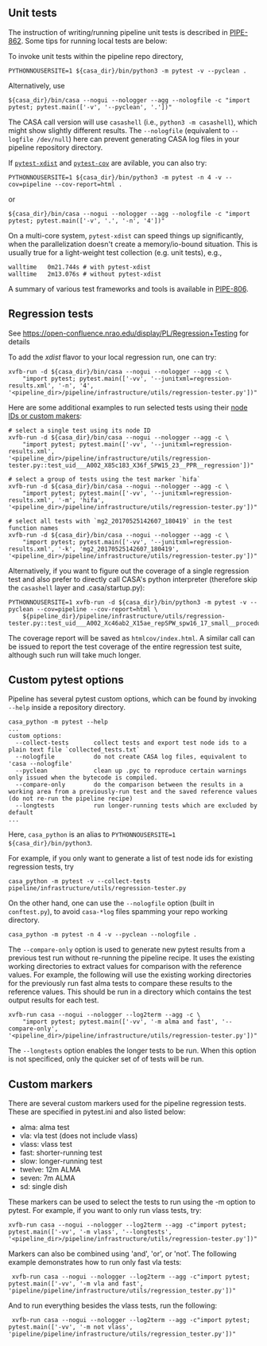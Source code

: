 ## Unit tests

The instruction of writing/running pipeline unit tests is described in [PIPE-862](https://open-jira.nrao.edu/browse/PIPE-862). Some tips for running local tests are below:

To invoke unit tests within the pipeline repo directory,

```console
PYTHONNOUSERSITE=1 ${casa_dir}/bin/python3 -m pytest -v --pyclean .
```

Alternatively, use

```console
${casa_dir}/bin/casa --nogui --nologger --agg --nologfile -c "import pytest; pytest.main(['-v', '--pyclean', '.'])"
```

The CASA call version will use `casashell` (i.e., `python3 -m casashell`), which might show slightly different results.
The `--nologfile` (equivalent to `--logfile /dev/null`) here can prevent generating CASA log files in your pipeline repository directory.

If [`pytest-xdist`](https://pytest-xdist.readthedocs.io/en/latest) and [`pytest-cov`](https://pytest-cov.readthedocs.io/en/latest/config.html) are avilable, you can also try:

```console
PYTHONNOUSERSITE=1 ${casa_dir}/bin/python3 -m pytest -n 4 -v --cov=pipeline --cov-report=html .
```

or

```console
${casa_dir}/bin/casa --nogui --nologger --agg --nologfile -c "import pytest; pytest.main(['-v', '.', '-n', '4'])"
```

On a multi-core system, `pytest-xdist` can speed things up significantly, when the parallelization doesn't create a memory/io-bound situation. This is usually true for a light-weight test collection (e.g. unit tests), e.g.,

    walltime   0m21.744s # with pytest-xdist
    walltime   2m13.076s # without pytest-xdist

A summary of various test frameworks and tools is available in [PIPE-806](https://open-jira.nrao.edu/browse/PIPE-806).

## Regression tests

See https://open-confluence.nrao.edu/display/PL/Regression+Testing for details

To add the *xdist* flavor to your local regression run, one can try:

```console
xvfb-run -d ${casa_dir}/bin/casa --nogui --nologger --agg -c \
    "import pytest; pytest.main(['-vv', '--junitxml=regression-results.xml', '-n', '4', '<pipeline_dir>/pipeline/infrastructure/utils/regression-tester.py'])"
```

Here are some additional examples to run selected tests using their [node IDs or custom makers](https://docs.pytest.org/en/latest/example/markers.html):

```console
# select a single test using its node ID
xvfb-run -d ${casa_dir}/bin/casa --nogui --nologger --agg -c \
    "import pytest; pytest.main(['-vv', '--junitxml=regression-results.xml', '<pipeline_dir>/pipeline/infrastructure/utils/regression-tester.py::test_uid___A002_X85c183_X36f_SPW15_23__PPR__regression'])"
```

```console
# select a group of tests using the test marker `hifa`
xvfb-run -d ${casa_dir}/bin/casa --nogui --nologger --agg -c \
    "import pytest; pytest.main(['-vv', '--junitxml=regression-results.xml', '-m', 'hifa', '<pipeline_dir>/pipeline/infrastructure/utils/regression-tester.py'])"
```

```console
# select all tests with `mg2_20170525142607_180419` in the test function names
xvfb-run -d ${casa_dir}/bin/casa --nogui --nologger --agg -c \
    "import pytest; pytest.main(['-vv', '--junitxml=regression-results.xml', '-k', 'mg2_20170525142607_180419', '<pipeline_dir>/pipeline/infrastructure/utils/regression-tester.py'])"
```

Alternatively, if you want to figure out the coverage of a single regression test and also prefer to directly call CASA's python interpreter (therefore skip the `casashell` layer and .casa/startup.py):

```console
PYTHONNOUSERSITE=1 xvfb-run -d ${casa_dir}/bin/python3 -m pytest -v --pyclean --cov=pipeline --cov-report=html \
    ${pipeline_dir}/pipeline/infrastructure/utils/regression-tester.py::test_uid___A002_Xc46ab2_X15ae_repSPW_spw16_17_small__procedure_hifa_calimage__regression
```
The coverage report will be saved as `htmlcov/index.html`. A similar call can be issued to report the test coverage of the entire regression test suite, although such run will take much longer. 

## Custom pytest options

Pipeline has several pytest custom options, which can be found by invoking `--help` inside a repository directory.

```console
casa_python -m pytest --help
...
custom options:
  --collect-tests       collect tests and export test node ids to a plain text file `collected_tests.txt`
  --nologfile           do not create CASA log files, equivalent to 'casa --nologfile'
  --pyclean             clean up .pyc to reproduce certain warnings only issued when the bytecode is compiled.
  --compare-only        do the comparison between the results in a working area from a previously-run test and the saved reference values (do not re-run the pipeline recipe)
  --longtests           run longer-running tests which are excluded by default
...
```

Here, `casa_python` is an alias to `PYTHONNOUSERSITE=1 ${casa_dir}/bin/python3`.

For example, if you only want to generate a list of test node ids for existing regression tests, try

```console
casa_python -m pytest -v --collect-tests pipeline/infrastructure/utils/regression-tester.py
```

On the other hand, one can use the `--nologfile` option (built in `conftest.py`), to avoid `casa-*log` files spamming your repo working directory.

```console
casa_python -m pytest -n 4 -v --pyclean --nologfile .
```

The `--compare-only` option is used to generate new pytest results from a previous test run without re-running the pipeline recipe. It uses the existing working directories to
extract values for comparison with the reference values. For example, the following will use the existing working directories for the previously run fast alma tests to compare
these results to the reference values. This should be run in a directory which contains the test output results for each test. 

```console
xvfb-run casa --nogui --nologger --log2term --agg -c \
    "import pytest; pytest.main(['-vv', '-m alma and fast', '--compare-only', '<pipeline_dir>/pipeline/infrastructure/utils/regression-tester.py'])"
```

The `--longtests` option enables the longer tests to be run. When this option is not specificed, only the quicker set of of tests will be run. 

## Custom markers

There are several custom markers used for the pipeline regression tests. These are specified in pytest.ini and also listed below: 

* alma: alma test
* vla: vla test (does not include vlass)
* vlass: vlass test
* fast: shorter-running test
* slow: longer-running test
* twelve: 12m ALMA 
* seven: 7m ALMA
* sd: single dish

These markers can be used to select the tests to run using the -m option to pytest. For example, if you want to only run vlass tests, try: 

```console
xvfb-run casa --nogui --nologger --log2term --agg -c"import pytest; pytest.main(['-vv', '-m vlass', '--longtests', '<pipeline_dir>/pipeline/infrastructure/utils/regression-tester.py'])"
```

 Markers can also be combined using 'and', 'or', or 'not'. The following example demonstrates how to run only fast vla tests: 

```console
 xvfb-run casa --nogui --nologger --log2term --agg -c"import pytest; pytest.main(['-vv', '-m vla and fast', 'pipeline/pipeline/infrastructure/utils/regression_tester.py'])"
```

And to run everything besides the vlass tests, run the following: 

```console
 xvfb-run casa --nogui --nologger --log2term --agg -c"import pytest; pytest.main(['-vv', '-m not vlass', 'pipeline/pipeline/infrastructure/utils/regression_tester.py'])"
```

